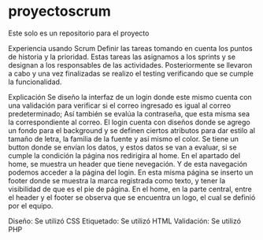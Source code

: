# proyectoscrum
Este solo es un repositorio para el proyecto 


Experiencia usando Scrum
  Definir las tareas tomando en cuenta los puntos de historia y la prioridad.
  Estas tareas las asignamos a los sprints y se designan a los responsables de las actividades.
  Posteriormente se llevaron a cabo y una vez finalizadas se realizo el testing verificando que se cumple la funcionalidad.
  
Explicación 
  Se diseño la interfaz de un login donde este mismo cuenta con una validación para verificar si el correo ingresado es igual al correo
  predeterminado; Así también se evalúa la contraseña, que esta misma sea la correspondiente al correo.
  El login cuenta con diseños donde se agrego un fondo para el background y se definen ciertos atributos para dar estilo al tamaño de letra, 
  la familia de la fuente y así mismo el color. 
  Se tiene un button donde se envían los datos, y estos datos se van a evaluar, si se cumple la condición la página nos redirigira al home. 
  En el apartado del home, se muestra un header que tiene nevegación. Y de esta navegación podemos acceder a la página del login.
  En esta misma página se inserto un footer donde se muestra la marca registrada como texto, y tener la visibilidad de que es el pie de página.
  En el home, en la parte central, entre el header y el footer se observa que se encuentra un logo, el cual se definió por el equipo.
  
  Diseño: Se utilizó CSS
  Etiquetado: Se utilizó HTML
  Validación: Se utilizó PHP
